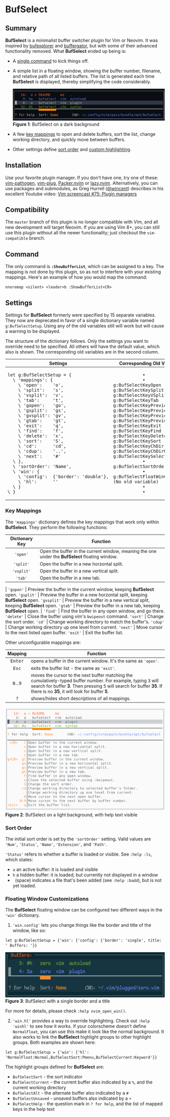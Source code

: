# BufSelect

## Summary

**BufSelect** is a minimalist buffer switcher plugin for Vim or Neovim. It was inspired by [bufexplorer](https://github.com/jlanzarotta/bufexplorer) and [buffergator](https://github.com/jeetsukumaran/vim-buffergator), but with some of their advanced functionality removed. What **BufSelect** ended up being is:

* A [single command](#command) to kick things off.
* A simple list in a floating window, showing the buffer number, filename, and relative path of all listed buffers. The list is generated each time **BufSelect** is displayed, thereby simplifying the code considerably.

    ![image](media/darkScreenshot.png)
    <br/>**Figure 1**: BufSelect on a dark background

* A few [key mappings](#key-mappings) to open and delete buffers, sort the list, change working directory, and quickly move between buffers.
* Other settings define [sort order](#sort-order) and [custom highlighting](#custom-highlighting).

## Installation

Use your favorite plugin manager. If you don't have one, try one of these: [vim-pathogen](https://github.com/tpope/vim-pathogen), [vim-plug](https://github.com/junegunn/vim-plug), [Packer.nvim](https://github.com/wbthomason/packer.nvim) or [lazy.nvim](https://github.com/folke/lazy.nvim). Alternatively, you can use packages and submodules, as Greg Hurrell ([@wincent](https://github.com/wincent)) describes in his excellent Youtube video: [Vim screencast #75: Plugin managers](https://www.youtube.com/watch?v=X2_R3uxDN6g)

## Compatibility

The `master` branch of this plugin is no longer compatible with Vim, and all new development will target Neovim. If you are using Vim 8+, you can still use this plugin without all the newer functionality; just checkout the `vim-compatible` branch.

## Command

The only command is **`:ShowBufferList`**, which can be assigned to a key. The mapping is not done by this plugin, so as not to interfere with your existing mappings. Here's an example of how you would map the command:
```vim
nnoremap <silent> <leader>b :ShowBufferList<CR>
```

## Settings

Settings for **BufSelect** formerly were specified by 15 separate variables. They now are deprecated in favor of a single dictionary variable named `g:BufSelectSetup`. Using any of the old variables still will work but will cause a warning to be displayed.

The structure of the dictionary follows. Only the settings you want to override need to be specified. All others will have the default value, which also is shown. The corresponding old variables are in the second column.

<table>
    <thead>
        <tr>
            <th>Settings</th><th>Corresponding Old Variable</th>
        </tr>
    </thead>
    <tbody>
        <tr>
            <td>
<pre>
let g:BufSelectSetup = {
  \ 'mappings': {
    \ 'open':    'o',
    \ 'split':   's',
    \ 'vsplit':  'v',
    \ 'tab':     't',
    \ 'gopen':   'go',
    \ 'gsplit':  'gs',
    \ 'gvsplit': 'gv',
    \ 'gtab':    'gt',
    \ 'exit':    'q',
    \ 'find':    'f',
    \ 'delete':  'x',
    \ 'sort':    'S',
    \ 'cd':      'cd',
    \ 'cdup':    '..',
    \ 'next':    '#'
  \ },
  \ 'sortOrder': 'Name',
  \ 'win': {
    \ 'config':  {'border': 'double'},
    \ 'hl':      ''
  \ }
\ }
</pre>
            </td>
            <td>
<pre>
           •
           •
g:BufSelectKeyOpen
g:BufSelectKeySplit
g:BufSelectKeyVSplit
g:BufSelectKeyTab
g:BufSelectKeyPreviewOpen
g:BufSelectKeyPreviewSplit
g:BufSelectKeyPreviewVSplit
g:BufSelectKeyPreviewTab
g:BufSelectKeyExit
g:BufSelectKeyFind
g:BufSelectKeyDeleteBuffer
g:BufSelectKeySort
g:BufSelectKeyChDir
g:BufSelectKeyChDirUp
g:BufSelectKeySelectOpen
           •
g:BufSelectSortOrder
           •
g:BufSelectFloatWinConfig
(No old variable)
           •
           •
</pre>
            </td>
        </tr>
    </tbody>
</table>

### Key Mappings

The `'mappings'` dictionary defines the key mappings that work only within **BufSelect**. They perform the following functions:

Dictionary Key | Function
:-:|---
`'open'`    | Open the buffer in the current window, meaning the one under the **BufSelect** floating window.
`'split'`   | Open the buffer in a new horzontal split.
`'vsplit'`  | Open the buffer in a new vertical split.
`'tab'`     | Open the buffer in a new tab.
|
`'gopen'`   | Preview the buffer in the current window, keeping **BufSelect** open.
`'gsplit'`  | Preview the buffer in a new horzontal split, keeping **BufSelect** open.
`'gvsplit'` | Preview the buffer in a new vertical split, keeping **BufSelect** open.
`'gtab'`    | Preview the buffer in a new tab, keeping **BufSelect** open.
|
`'find'`    | Find the buffer in any open window, and go there.
`'delete'`  | Close the buffer using vim's `bwipeout` command.
`'sort'`    | Change the sort order.
`'cd'`      | Change working directory to match the buffer's.
`'cdup'`    | Change working directory up one level from current.
`'next'`    | Move cursor to the next listed open buffer.
`'exit'`    | Exit the buffer list.

Other unconfigurable mappings are:

Mapping | Function
:-:|---
<kbd>Enter</kbd> | opens a buffer in the current window. It's the same as `'open'`.
<kbd>Esc</kbd> | exits the buffer list - the same as `'exit'`.
<kbd>0</kbd>...<kbd>9</kbd> | moves the cursor to the next buffer matching the cumulatively-typed buffer number. For example, typing <kbd>3</kbd> will search for buffer **3**. Then pressing <kbd>5</kbd> will search for buffer **35**. If there is no **35**, it will look for buffer **5**.
<kbd>?</kbd> | shows/hides short descriptions of all mappings.

![image](media/lightScreenshot.png)
<br/>**Figure 2**: BufSelect on a light background, with help text visible

### Sort Order
The initial sort order is set by the `'sortOrder'` setting. Valid values are `'Num'`, `'Status'`, `'Name'`, `'Extension'`, and `'Path'`.

`'Status'` refers to whether a buffer is loaded or visible. See `:help :ls`, which states:

* `a` an active buffer: it is loaded and visible
* `h` a hidden buffer: it is loaded, but currently not displayed in a window
* ` `(space) indicates a file that's been added (see `:help :badd`), but is not yet loaded.

### Floating Window Customizations

The **BufSelect** floating window can be configured two different ways in the `'win'` dictionary.

1. `'win.config'` lets you change things like the border and title of the window, like so:

```vim
let g:BufSelectSetup = {'win': {'config': {'border': 'single', title: ' Buffers: '}}
```

![image](media/floatwinconfig.png)
<br/>**Figure 3**: BufSelect with a single border and a title

For more for details, please check `:help nvim_open_win()`.

2. `'win.hl'` provides a way to override highlighting. Check out `:help 'winhl'` to see how it works. If your colorscheme doesn't define `NormalFloat`, you can use this make it look like the normal background. It also works to link the **BufSelect** highlight groups to other highlight groups. Both examples are shown here:

```vim
let g:BufSelectSetup = {'win': {'hl': 'NormalFloat:Normal,BufSelectSort:Pmenu,BufSelectCurrent:Keyword'}}
```

The highlight groups defined for **BufSelect** are:

* `BufSelectSort` - the sort indicator
* `BufSelectCurrent` - the current buffer also indicated by a `%`, and the current working directory
* `BufSelectAlt` - the alternate buffer also indicated by a `#`
* `BufSelectUnsaved` - unsaved buffers also indicated by a `+`
* `BufSelectHelp` - the question mark in `? for help`, and the list of mapped keys in the help text
